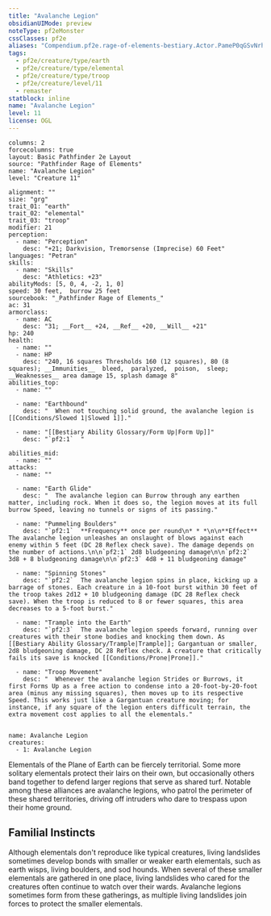 ```yaml
---
title: "Avalanche Legion"
obsidianUIMode: preview
noteType: pf2eMonster
cssClasses: pf2e
aliases: "Compendium.pf2e.rage-of-elements-bestiary.Actor.PameP0qGSvNrhGeH" 
tags:
  - pf2e/creature/type/earth
  - pf2e/creature/type/elemental
  - pf2e/creature/type/troop
  - pf2e/creature/level/11
  - remaster
statblock: inline
name: "Avalanche Legion"
level: 11
license: OGL
---
```


```statblock
columns: 2
forcecolumns: true
layout: Basic Pathfinder 2e Layout
source: "Pathfinder Rage of Elements"
name: "Avalanche Legion"
level: "Creature 11"

alignment: ""
size: "grg"
trait_01: "earth"
trait_02: "elemental"
trait_03: "troop"
modifier: 21
perception:
  - name: "Perception"
    desc: "+21; Darkvision, Tremorsense (Imprecise) 60 Feet"
languages: "Petran"
skills:
  - name: "Skills"
    desc: "Athletics: +23"
abilityMods: [5, 0, 4, -2, 1, 0]
speed: 30 feet,  burrow 25 feet
sourcebook: "_Pathfinder Rage of Elements_"
ac: 31
armorclass:
  - name: AC
    desc: "31; __Fort__ +24, __Ref__ +20, __Will__ +21"
hp: 240
health:
  - name: ""
  - name: HP
    desc: "240, 16 squares Thresholds 160 (12 squares), 80 (8 squares); __Immunities__  bleed,  paralyzed,  poison,  sleep; __Weaknesses__ area damage 15, splash damage 8"
abilities_top:
  - name: ""

  - name: "Earthbound"
    desc: "  When not touching solid ground, the avalanche legion is [[Conditions/Slowed 1|Slowed 1]]."

  - name: "[[Bestiary Ability Glossary/Form Up|Form Up]]"
    desc: "`pf2:1`  "

abilities_mid:
  - name: ""
attacks:
  - name: ""

  - name: "Earth Glide"
    desc: "  The avalanche legion can Burrow through any earthen matter, including rock. When it does so, the legion moves at its full burrow Speed, leaving no tunnels or signs of its passing."

  - name: "Pummeling Boulders"
    desc: "`pf2:1`  **Frequency** once per round\n* * *\n\n**Effect** The avalanche legion unleashes an onslaught of blows against each enemy within 5 feet (DC 28 Reflex check save). The damage depends on the number of actions.\n\n`pf2:1` 2d8 bludgeoning damage\n\n`pf2:2` 3d8 + 8 bludgeoning damage\n\n`pf2:3` 4d8 + 11 bludgeoning damage"

  - name: "Spinning Stones"
    desc: "`pf2:2`  The avalanche legion spins in place, kicking up a barrage of stones. Each creature in a 10-foot burst within 30 feet of the troop takes 2d12 + 10 bludgeoning damage (DC 28 Reflex check save). When the troop is reduced to 8 or fewer squares, this area decreases to a 5-foot burst."

  - name: "Trample into the Earth"
    desc: "`pf2:3`  The avalanche legion speeds forward, running over creatures with their stone bodies and knocking them down. As [[Bestiary Ability Glossary/Trample|Trample]]; Gargantuan or smaller, 2d8 bludgeoning damage, DC 28 Reflex check. A creature that critically fails its save is knocked [[Conditions/Prone|Prone]]."

  - name: "Troop Movement"
    desc: "  Whenever the avalanche legion Strides or Burrows, it first Forms Up as a free action to condense into a 20-foot-by-20-foot area (minus any missing squares), then moves up to its respective Speed. This works just like a Gargantuan creature moving; for instance, if any square of the legion enters difficult terrain, the extra movement cost applies to all the elementals."
 
```

```encounter-table
name: Avalanche Legion
creatures:
  - 1: Avalanche Legion
```



Elementals of the Plane of Earth can be fiercely territorial. Some more solitary elementals protect their lairs on their own, but occasionally others band together to defend larger regions that serve as shared turf. Notable among these alliances are avalanche legions, who patrol the perimeter of these shared territories, driving off intruders who dare to trespass upon their home ground.

## Familial Instincts

Although elementals don't reproduce like typical creatures, living landslides sometimes develop bonds with smaller or weaker earth elementals, such as earth wisps, living boulders, and sod hounds. When several of these smaller elementals are gathered in one place, living landslides who cared for the creatures often continue to watch over their wards. Avalanche legions sometimes form from these gatherings, as multiple living landslides join forces to protect the smaller elementals.

